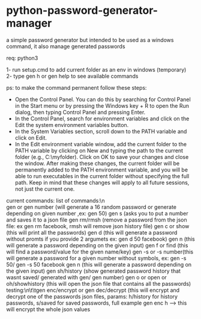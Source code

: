 # python-password-generator-manager
a simple password generator but intended to be used as a windows command, it also manage generated passwords

req: python3

1- run setup.cmd to add current folder as an env in windows (temporary) </br>
2- type gen h or gen help to see available commands

ps: to make the command permanent follow these steps:
* Open the Control Panel. You can do this by searching for Control Panel in the Start menu or 
by pressing the Windows key + R to open the Run dialog, then typing Control Panel and pressing Enter. 
* In the Control Panel, search for environment variables and click on the Edit the system environment variables button. 
* In the System Variables section, scroll down to the PATH variable and click on Edit. 
* In the Edit environment variable window, add the current folder to the PATH variable by clicking on New 
and typing the path to the current folder (e.g., C:\myfolder). Click on OK to save your changes 
and close the window. After making these changes, the current folder will be permanently added 
to the PATH environment variable, and you will be able to run executables in the current folder 
without specifying the full path. Keep in mind that these changes will apply to all future sessions, 
not just the current one.

current commands:
list of commands:\n \
                gen or gen number (will generate a 16 random password or generate depending on given number ,ex: gen 50)
                gen s (asks you to put a number and saves it to a json file
                gen rm/rmsh (remove a password from the json file: ex gen rm facebook, rmsh will remove json history file)
                gen c or show (this will print all the passwords)
                gen d (this will generate a password without promts if you provide 2 argumets ex: gen d 50 facebook)
                gen n (this will generate a password depending on the given input)
                gen f or find (this will find a password/value for the given name/key)
                gen -s or -s number(this will generate a password for a given number without symbols, ex: gen -s 50/ gen -s 50 facebook
                gen n (this will generate a password depending on the given input)
                gen sh/history (show generated password history that wasnt saved/ generated with gen/ gen number)
                gen o or open or oh/showhistory (this will open the json file that contains all the passwords)
                testing:\n\t\tgen enc/encrypt or gen dec/decrypt (this will encrypt and decrypt one of the passwords json files,
                params: h/history for history passwords, s/saved for saved passwords, full example gen enc h --> this will encrypt the whole json values
